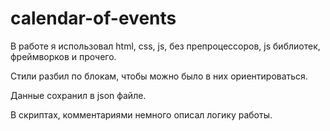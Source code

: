 # calendar-of-events
В работе я использовал html, css, js, без препроцессоров, js библиотек, фреймворков и прочего.

Стили разбил по блокам, чтобы можно было в них ориентироваться.

Данные сохранил в json файле.

В скриптах, комментариями немного описал логику работы.
